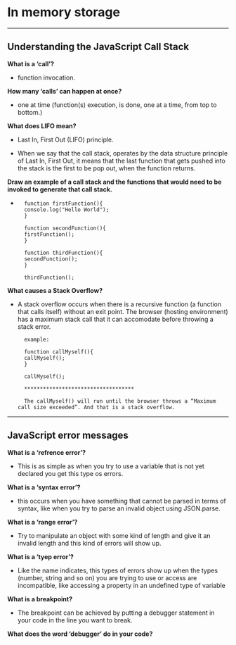 # In memory storage

--------------------------------------------------

## Understanding the JavaScript Call Stack


**What is a ‘call’?**

- function invocation.

**How many ‘calls’ can happen at once?**

- one at time (function(s) execution, is done, one at a time, from top to bottom.) 

**What does LIFO mean?**

- Last In, First Out (LIFO) principle.

- When we say that the call stack, operates by the data structure principle of Last In, First Out, it means that the last function that gets pushed into the stack is the first to be pop out, when the function returns.

**Draw an example of a call stack and the functions that would need to be invoked to generate that call stack.**

-       function firstFunction(){
        console.log("Hello World");
        }

        function secondFunction(){
        firstFunction();
        }

        function thirdFunction(){
        secondFunction();
        }

        thirdFunction();

**What causes a Stack Overflow?**

- A stack overflow occurs when there is a recursive function (a function that calls itself) without an exit point. The browser (hosting environment) has a maximum stack call that it can accomodate before throwing a stack error.

        example:

        function callMyself(){
        callMyself();
        }

        callMyself();

        ***********************************

        The callMyself() will run until the browser throws a “Maximum call size exceeded”. And that is a stack overflow.



------------------------------------------------------ 

## JavaScript error messages



**What is a ‘refrence error’?**

- This is as simple as when you try to use a variable that is not yet declared you get this type os errors.

**What is a ‘syntax error’?**

- this occurs when you have something that cannot be parsed in terms of syntax, like when you try to parse an invalid object using JSON.parse.

**What is a ‘range error’?**

- Try to manipulate an object with some kind of length and give it an invalid length and this kind of errors will show up.

**What is a ‘tyep error’?**

- Like the name indicates, this types of errors show up when the types (number, string and so on) you are trying to use or access are incompatible, like accessing a property in an undefined type of variable

**What is a breakpoint?**

- The breakpoint can  be achieved by putting a debugger statement in your code in the line you want to break.

**What does the word ‘debugger’ do in your code?**